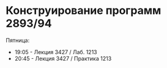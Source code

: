 # Конструирование программ 2893/94

Пятница: 
* 19:05 - Лекция 3427 / Лаб. 1213
* 20:45 - Лекция 3427 / Практика 1213

